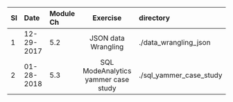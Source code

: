 
|Sl| Date|Module Ch|Exercise|directory| 
|:---|:---|:---|:---:|:---|
| 1|12-29-2017|5.2|JSON data Wrangling| ./data_wrangling_json|
| 2|01-28-2018|5.3|SQL  ModeAnalytics yammer case study | ./sql_yammer_case_study|

 
